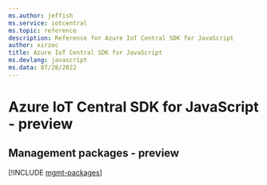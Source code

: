 ```yaml
---
ms.author: jeffish
ms.service: iotcentral
ms.topic: reference
description: Reference for Azure IoT Central SDK for JavaScript
author: xirzec
title: Azure IoT Central SDK for JavaScript
ms.devlang: javascript
ms.data: 07/28/2022
---
```

# Azure IoT Central SDK for JavaScript - preview

## Management packages - preview
[!INCLUDE [mgmt-packages](iot-central-mgmt-index.md)]